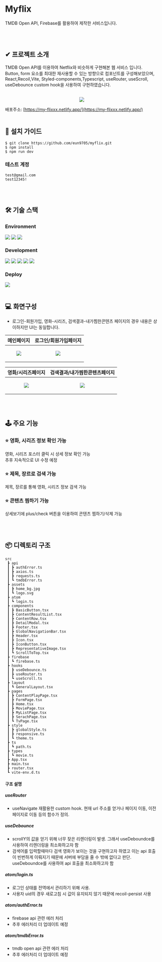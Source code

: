 # Myflix
TMDB Open API, Firebase를 활용하여 제작한 서비스입니다.

<br /><br />
## ✔ 프로젝트 소개
TMDB Open API를 이용하여 Netflix와 비슷하게 구현해본 웹 서비스 입니다.<br />
Button, form 요소를 최대한 재사용할 수 있는 방향으로 컴포넌트를 구성해보았으며,<br />
React,Recoil,Vite, Styled-components,Typescript, useRouter, useScroll, useDebounce custom hook을 사용하여 구현하였습니다.<br /><br />

<p align="center">
  <img src="https://github.com/eun9705/myflix/assets/38933350/5643a871-8777-40ed-abb3-8afdc83e0787">
</p>

배포주소: [https://my-flixxx.netlify.app/](https://my-flixxx.netlify.app/)
<br /><br />

## 🧾 설치 가이드
```
$ git clone https://github.com/eun9705/myflix.git
$ npm install
$ npm run dev
```
### 테스트 계정
```
test@gmail.com
test12345!
```

<br /><br />
## 🛠 기술 스택
### Environment
<div>
  <img src="https://img.shields.io/badge/visual studio code-007ACC?style=for-the-badge&logo=visualstudiocode&logoColor=white">
  <img src="https://img.shields.io/badge/Git-F05032?style=for-the-badge&logo=git&logoColor=white">
  <img src="https://img.shields.io/badge/Github-181717?style=for-the-badge&logo=github&logoColor=white">  
</div>

### Development
<div>
  <img src="https://img.shields.io/badge/react-61DAFB?style=for-the-badge&logo=react&logoColor=white">
  <img src="https://img.shields.io/badge/vite-646CFF?style=for-the-badge&logo=vite&logoColor=white">
  <img src="https://img.shields.io/badge/typescript-3178C6?style=for-the-badge&logo=typescript&logoColor=white">  
  <img src="https://img.shields.io/badge/recoil-3578E5?style=for-the-badge&logo=recoil&logoColor=white">  
  <img src="https://img.shields.io/badge/styled components-DB7093?style=for-the-badge&logo=styledcomponents&logoColor=white">  
</div>

### Deploy
<img src="https://img.shields.io/badge/netlify-00C7B7?style=for-the-badge&logo=netlify&logoColor=white">
<br /><br />

## 💻 화면구성
* 로그인-회원가입, 영화-시리즈, 검색결과-내가찜한콘텐츠 페이지의 경우 내용은 상이하지만 UI는 동일합니다.

|메인페이지|로그인/회원가입페이지|
|------|---|
|<p align="center"><img src="https://github.com/eun9705/myflix/assets/38933350/dc367cdb-565a-40df-9345-1dbb807a7055"></p>|<p align="center"><img src="https://github.com/eun9705/myflix/assets/38933350/25c68a2e-465c-4f57-b681-3c483205258a"></p>|

|영화/시리즈페이지|검색결과/내가찜한콘텐츠페이지|
|------|---|
|<p align="center"><img src="https://github.com/eun9705/myflix/assets/38933350/26149a53-d459-4706-a33e-23e1f63fb094"></p>|<p align="center"><img src="https://github.com/eun9705/myflix/assets/38933350/844859e3-37c4-4332-80a9-a3b3382500c7"></p>|

<br /><br />
## 🕹 주요 기능
### ⭐️ 영화, 시리즈 정보 확인 가능
영화, 시리즈 포스터 클릭 시 상세 정보 확인 가능<br />
추후 지속적으로 UI 수정 예정
### ⭐️ 제목, 장르로 검색 가능
제목, 장르를 통해 영화, 시리즈 정보 검색 가능
### ⭐️ 콘텐츠 찜하기 가능
상세보기에 plus/check 버튼을 이용하여 콘텐츠 찜하기/삭제 가능

<br /><br />
## 📦 디렉토리 구조
```
src
 ┣ api
 ┃ ┣ authError.ts
 ┃ ┣ axios.ts
 ┃ ┣ requests.ts
 ┃ ┗ tmdbError.ts
 ┣ assets
 ┃ ┣ home_bg.jpg
 ┃ ┗ logo.svg
 ┣ atom
 ┃ ┗ login.ts
 ┣ components
 ┃ ┣ BasicButton.tsx
 ┃ ┣ ContentResultList.tsx
 ┃ ┣ ContentRow.tsx
 ┃ ┣ DetailModal.tsx
 ┃ ┣ Footer.tsx
 ┃ ┣ GlobalNavigationBar.tsx
 ┃ ┣ Header.tsx
 ┃ ┣ Icon.tsx
 ┃ ┣ IconButton.tsx
 ┃ ┣ RepresentativeImage.tsx
 ┃ ┗ ScrollToTop.tsx
 ┣ firebase
 ┃ ┗ firebase.ts
 ┣ hooks
 ┃ ┣ useDebounce.ts
 ┃ ┣ useRouter.ts
 ┃ ┗ useScroll.ts
 ┣ layout
 ┃ ┗ GeneralLayout.tsx
 ┣ pages
 ┃ ┣ ContentPlayPage.tsx
 ┃ ┣ FormPage.tsx
 ┃ ┣ Home.tsx
 ┃ ┣ MoviePage.tsx
 ┃ ┣ MyListPage.tsx
 ┃ ┣ SerachPage.tsx
 ┃ ┗ TvPage.tsx
 ┣ style
 ┃ ┣ globalStyle.ts
 ┃ ┣ responsive.ts
 ┃ ┗ theme.ts
 ┣ ts
 ┃ ┗ path.ts
 ┣ types
 ┃ ┗ movie.ts
 ┣ App.tsx
 ┣ main.tsx
 ┣ router.tsx
 ┗ vite-env.d.ts
```
#### 구조 설명
##### useRouter 
- useNavigate 재활용한 custom hook. 현재 url 주소를 얻거나 페이지 이동, 이전페이지로 이동 등의 함수가 정의.
##### useDebounce
- scrollY의 값을 얻기 위해 너무 잦은 리렌더링이 발생. 그래서 useDeboundce를 사용하여 리렌더링을 최소화하고자 함
- 검색어를 입력할때마다 검색 영화가 보이는 것을 구현하고자 하였고 이는 api 호출이 빈번하게 이뤄지기 때문에 서버에 부담을 줄 수 밖에 없다고 판단. useDeboundce를 사용하여 api 호출을 최소화하고자 함
##### atom/login.ts
- 로그인 상태를 전역에서 관리하기 위해 사용.
- 사용자 uid의 경우 새로고침 시 값이 유지되지 않기 때문에 recoil-persist 사용
##### atom/authError.ts
- firebase api 관련 에러 처리
- 추후 에러처리 더 업데이트 예정
##### atom/tmdbError.ts
- tmdb open api 관련 에러 처리
- 추후 에러처리 더 업데이트 예정

